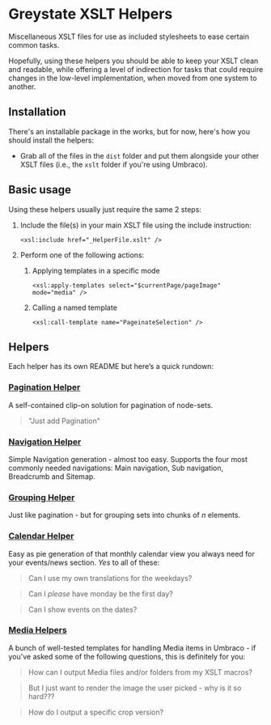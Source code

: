 # Greystate XSLT Helpers

Miscellaneous XSLT files for use as included stylesheets to ease certain common tasks.

Hopefully, using these helpers you should be able to keep your XSLT clean and
readable, while offering a level of indirection for tasks that could require changes in
the low-level implementation, when moved from one system to another.

## Installation

There's an installable package in the works, but for now, here's how you should install the helpers:

* Grab all of the files in the `dist` folder and put them alongside your other XSLT files (i.e., the `xslt` folder if you're using Umbraco).


## Basic usage

Using these helpers usually just require the same 2 steps:

1.	Include the file(s) in your main XSLT file using the include instruction:

		<xsl:include href="_HelperFile.xslt" />

2.	Perform one of the following actions:
	
	1. Applying templates in a specific mode

		`<xsl:apply-templates select="$currentPage/pageImage" mode="media" />`

	2. Calling a named template

		`<xsl:call-template name="PageinateSelection" />`


## Helpers

Each helper has its own README but here&#8217;s a quick rundown: 

### [Pagination Helper][PAGINATION]

A self-contained clip-on solution for pagination of node-sets.

> "Just add Pagination"

### [Navigation Helper][NAVIGATION]

Simple Navigation generation - almost too easy. Supports the four most commonly needed navigations: Main navigation, Sub navigation, Breadcrumb and Sitemap.

### [Grouping Helper][GROUPING]

Just like pagination - but for grouping sets into chunks of *n* elements.

### [Calendar Helper][CALENDAR]

Easy as pie generation of that monthly calendar view you always need for your events/news section.
*Yes* to all of these:

> Can I use my own translations for the weekdays?

> Can I *please* have monday be the first day?

> Can I show events on the dates?


### [Media Helpers][MEDIA]

A bunch of well-tested templates for handling Media items in Umbraco - if you've asked some of the following questions, this is definitely for you:

> How can I output Media files and/or folders from my XSLT macros?

> But I just want to render the image the user picked - why is it so hard???

> How do I output a specific crop version?


[PAGINATION]: https://github.com/greystate/Greystate-XSLT-Helpers/tree/master/paginationhelper
[NAVIGATION]: https://github.com/greystate/Greystate-XSLT-Helpers/tree/master/navigationhelper
[GROUPING]: https://github.com/greystate/Greystate-XSLT-Helpers/tree/master/groupinghelper
[CALENDAR]: https://github.com/greystate/Greystate-XSLT-Helpers/tree/master/calendarhelper
[MEDIA]: https://github.com/greystate/Greystate-XSLT-Helpers/tree/master/mediahelpers

